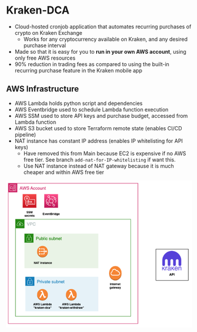 # Kraken-DCA
- Cloud-hosted cronjob application that automates recurring purchases of crypto on Kraken Exchange
  - Works for any cryptocurrency available on Kraken, and any desired purchase interval
- Made so that it is easy for you to **run in your own AWS account**, using only free AWS resources
- 90% reduction in trading fees as compared to using the built-in recurring purchase feature in the Kraken mobile app


## AWS Infrastructure
- AWS Lambda holds python script and dependencies
- AWS Eventbridge used to schedule Lambda function execution
- AWS SSM used to store API keys and purchase budget, accessed from Lambda function
- AWS S3 bucket used to store Terraform remote state (enables CI/CD pipeline)
- NAT instance has constant IP address (enables IP whitelisting for API keys)
  - Have removed this from Main because EC2 is expensive if no AWS free tier. See branch `add-nat-for-IP-whitelisting` if want this.
  - Use NAT instance instead of NAT gateway because it is much cheaper and within AWS free tier



![](diagrams/aws_infra.png)

